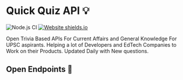 # Quick Quiz API :bulb:

![Node.js CI](https://github.com/prkhrv/Swagger-API-Documentation/workflows/Node.js%20CI/badge.svg)
[![Website shields.io](https://img.shields.io/website-up-down-green-red/http/shields.io.svg)](http://shields.io/)


Open Trivia Based APIs For Current Affairs and General Knowledge For UPSC aspirants. Helping a lot of Developers and EdTech Companies to Work on their Products. Updated Daily with New questions. 

## Open Endpoints :link:


 
 
